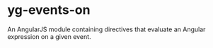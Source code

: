 # yg-events-on
An AngularJS module containing directives that evaluate an Angular expression on a given event.
